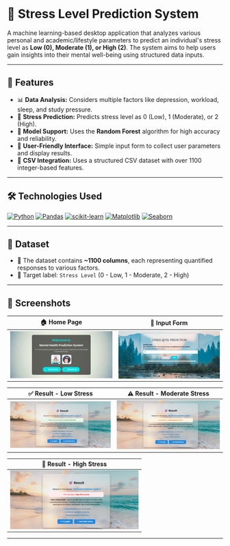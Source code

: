 # 🧠 Stress Level Prediction System

A machine learning-based desktop application that analyzes various personal and academic/lifestyle parameters to predict an individual's stress level as **Low (0), Moderate (1), or High (2)**. The system aims to help users gain insights into their mental well-being using structured data inputs.

---

## 📌 Features

- 📊 **Data Analysis:** Considers multiple factors like depression, workload, sleep, and study pressure.
- 🧠 **Stress Prediction:** Predicts stress level as 0 (Low), 1 (Moderate), or 2 (High).
- 🧮 **Model Support:** Uses the **Random Forest** algorithm for high accuracy and reliability.
- 🧾 **User-Friendly Interface:** Simple input form to collect user parameters and display results.
- 💾 **CSV Integration:** Uses a structured CSV dataset with over 1100 integer-based features.

---

## 🛠️ Technologies Used

[![Python](https://img.shields.io/badge/Python-3776AB?style=for-the-badge&logo=python&logoColor=white)](https://python.org)
[![Pandas](https://img.shields.io/badge/Pandas-150458?style=for-the-badge&logo=pandas&logoColor=white)](https://pandas.pydata.org/)
[![scikit-learn](https://img.shields.io/badge/scikit--learn-F7931E?style=for-the-badge&logo=scikit-learn&logoColor=white)](https://scikit-learn.org/)
[![Matplotlib](https://img.shields.io/badge/Matplotlib-11557C?style=for-the-badge&logo=matplotlib&logoColor=white)](https://matplotlib.org/)
[![Seaborn](https://img.shields.io/badge/Seaborn-3776AB?style=for-the-badge&logo=python&logoColor=white)](https://seaborn.pydata.org/)

---

## 📂 Dataset

- 📄 The dataset contains **~1100 columns**, each representing quantified responses to various factors.
- 🎯 Target label: `Stress Level` (0 - Low, 1 - Moderate, 2 - High)

---

## 📸 Screenshots

| 🏠 Home Page | 📝 Input Form |
|--------------|----------------------|
| <img src="screenshots/home.png" width="300"/> | <img src="screenshots/form.png" width="300"/> |

| ✅ Result - Low Stress | ⚠️ Result - Moderate Stress |
|------------------------|-----------------------------|
| <img src="screenshots/low.png" width="300"/> | <img src="screenshots/moderate.png" width="300"/> |

| 🚨 Result - High Stress |
|--------------------------|
| <img src="screenshots/high.png" width="300"/> |

---
